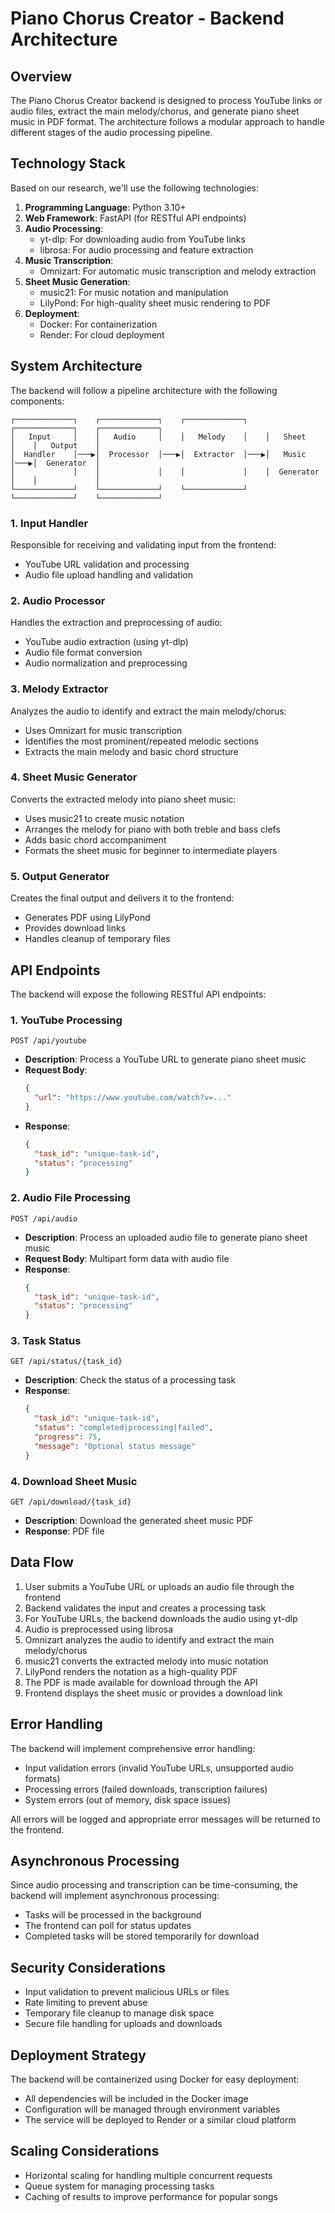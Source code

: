 # Piano Chorus Creator - Backend Architecture

## Overview

The Piano Chorus Creator backend is designed to process YouTube links or audio files, extract the main melody/chorus, and generate piano sheet music in PDF format. The architecture follows a modular approach to handle different stages of the audio processing pipeline.

## Technology Stack

Based on our research, we'll use the following technologies:

1. **Programming Language**: Python 3.10+
2. **Web Framework**: FastAPI (for RESTful API endpoints)
3. **Audio Processing**:
   - yt-dlp: For downloading audio from YouTube links
   - librosa: For audio processing and feature extraction
4. **Music Transcription**:
   - Omnizart: For automatic music transcription and melody extraction
5. **Sheet Music Generation**:
   - music21: For music notation and manipulation
   - LilyPond: For high-quality sheet music rendering to PDF
6. **Deployment**:
   - Docker: For containerization
   - Render: For cloud deployment

## System Architecture

The backend will follow a pipeline architecture with the following components:

```
┌─────────────┐    ┌─────────────┐    ┌─────────────┐    ┌─────────────┐    ┌─────────────┐
│   Input     │    │   Audio     │    │   Melody    │    │   Sheet     │    │   Output    │
│  Handler    │───▶│  Processor  │───▶│  Extractor  │───▶│   Music     │───▶│  Generator  │
│             │    │             │    │             │    │  Generator  │    │             │
└─────────────┘    └─────────────┘    └─────────────┘    └─────────────┘    └─────────────┘
```

### 1. Input Handler

Responsible for receiving and validating input from the frontend:
- YouTube URL validation and processing
- Audio file upload handling and validation

### 2. Audio Processor

Handles the extraction and preprocessing of audio:
- YouTube audio extraction (using yt-dlp)
- Audio file format conversion
- Audio normalization and preprocessing

### 3. Melody Extractor

Analyzes the audio to identify and extract the main melody/chorus:
- Uses Omnizart for music transcription
- Identifies the most prominent/repeated melodic sections
- Extracts the main melody and basic chord structure

### 4. Sheet Music Generator

Converts the extracted melody into piano sheet music:
- Uses music21 to create music notation
- Arranges the melody for piano with both treble and bass clefs
- Adds basic chord accompaniment
- Formats the sheet music for beginner to intermediate players

### 5. Output Generator

Creates the final output and delivers it to the frontend:
- Generates PDF using LilyPond
- Provides download links
- Handles cleanup of temporary files

## API Endpoints

The backend will expose the following RESTful API endpoints:

### 1. YouTube Processing

```
POST /api/youtube
```
- **Description**: Process a YouTube URL to generate piano sheet music
- **Request Body**:
  ```json
  {
    "url": "https://www.youtube.com/watch?v=..."
  }
  ```
- **Response**:
  ```json
  {
    "task_id": "unique-task-id",
    "status": "processing"
  }
  ```

### 2. Audio File Processing

```
POST /api/audio
```
- **Description**: Process an uploaded audio file to generate piano sheet music
- **Request Body**: Multipart form data with audio file
- **Response**:
  ```json
  {
    "task_id": "unique-task-id",
    "status": "processing"
  }
  ```

### 3. Task Status

```
GET /api/status/{task_id}
```
- **Description**: Check the status of a processing task
- **Response**:
  ```json
  {
    "task_id": "unique-task-id",
    "status": "completed|processing|failed",
    "progress": 75,
    "message": "Optional status message"
  }
  ```

### 4. Download Sheet Music

```
GET /api/download/{task_id}
```
- **Description**: Download the generated sheet music PDF
- **Response**: PDF file

## Data Flow

1. User submits a YouTube URL or uploads an audio file through the frontend
2. Backend validates the input and creates a processing task
3. For YouTube URLs, the backend downloads the audio using yt-dlp
4. Audio is preprocessed using librosa
5. Omnizart analyzes the audio to identify and extract the main melody/chorus
6. music21 converts the extracted melody into music notation
7. LilyPond renders the notation as a high-quality PDF
8. The PDF is made available for download through the API
9. Frontend displays the sheet music or provides a download link

## Error Handling

The backend will implement comprehensive error handling:
- Input validation errors (invalid YouTube URLs, unsupported audio formats)
- Processing errors (failed downloads, transcription failures)
- System errors (out of memory, disk space issues)

All errors will be logged and appropriate error messages will be returned to the frontend.

## Asynchronous Processing

Since audio processing and transcription can be time-consuming, the backend will implement asynchronous processing:
- Tasks will be processed in the background
- The frontend can poll for status updates
- Completed tasks will be stored temporarily for download

## Security Considerations

- Input validation to prevent malicious URLs or files
- Rate limiting to prevent abuse
- Temporary file cleanup to manage disk space
- Secure file handling for uploads and downloads

## Deployment Strategy

The backend will be containerized using Docker for easy deployment:
- All dependencies will be included in the Docker image
- Configuration will be managed through environment variables
- The service will be deployed to Render or a similar cloud platform

## Scaling Considerations

- Horizontal scaling for handling multiple concurrent requests
- Queue system for managing processing tasks
- Caching of results to improve performance for popular songs
